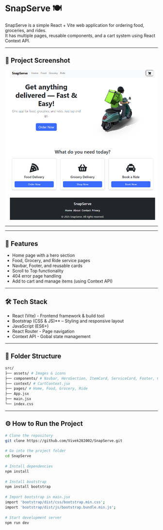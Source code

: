 # SnapServe 🍽️

SnapServe is a simple React + Vite web application for ordering food, groceries, and rides.  
It has multiple pages, reusable components, and a cart system using React Context API.

---

## 📸 Project Screenshot
![SnapServe App Screenshot](src/assets/SnapServe.png)


---
---

## 🚀 Features
- Home page with a hero section
- Food, Grocery, and Ride service pages
- Navbar, Footer, and reusable cards
- Scroll to Top functionality
- 404 error page handling
- Add to cart and manage items (using Context API)

---

## 🛠 Tech Stack
- React (Vite) - Frontend framework & build tool
- Bootstrap (CSS & JS)** – Styling and responsive layout
- JavaScript (ES6+)
- React Router - Page navigation
- Context API - Gobal state management

---


## 📂 Folder Structure
```bash
src/
├── assets/ # Images & icons
├── components/ # Navbar, HeroSection, ItemCard, ServiceCard, Footer, Cart, ScrollToTop, NotFound
├── context/ # CartContext.jsx
├── pages/ # Home, Food, Grocery, Ride
├── App.jsx
├── main.jsx
└── index.css
```


---

## ⚙️ How to Run the Project
```bash
# Clone the repository
git clone https://github.com/Vivek282002/SnapServe.git

# Go into the project folder
cd SnapServe

# Install dependencies
npm install

# Install bootstrap
npm install bootstrap

# Import bootstrap in main.jsx
import 'bootstrap/dist/css/bootstrap.min.css';
import 'bootstrap/dist/js/bootstrap.bundle.min.js';

# Start development server
npm run dev
```
